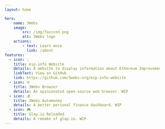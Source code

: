 ```yaml
---
layout: home

hero:
    name: 3Webs
    image:
        src: /img/favicon.png
        alt: 3Webs logo
    actions:
        - text: Learn more
          link: /about
features:
  - icon: 💡
    title: eip.info Website
    details: A website to display information about Ethereum Improvement Proposals (EIPs).
    linkText: View on GitHub
    link: https://github.com/3webs-org/eip-info-website
  - icon: 🌐
    title: 3Webs Browser
    details: An opinionated open-source web browser. WIP
  - icon: 💰
    title: 3Webs Automoney
    details: A better personal finance dashboard. WIP
  - icon: 🎮
    title: Glap.io Reloaded
    details: A remake of glap.io. WIP
---
```

